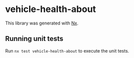 # vehicle-health-about

This library was generated with [Nx](https://nx.dev).

## Running unit tests

Run `nx test vehicle-health-about` to execute the unit tests.
